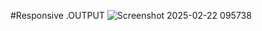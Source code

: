 #Responsive
.OUTPUT
![Screenshot 2025-02-22 095738](https://github.com/user-attachments/assets/a0763383-7e06-4333-b5f8-5b0fdfe05459)
